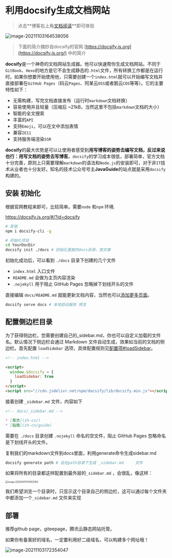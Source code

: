 # 利用docsify生成文档网站

> 点击**博客右上角[文档阅读](https://doc.angyi.online/#/)**即可体验

![image-20211103164538056](https://pic-1300286858.cos.ap-nanjing.myqcloud.com/uPic/2021-11/image-20211103164538056.png)

> 下面的简介摘抄自docsify的官网 [https://docsify.js.org](https://docsify.js.org/) 中的简介

**docsify**是一个神奇的文档网站生成器。他可以快速帮你生成文档网站。不同于`GitBook`、`Hexo`的地方是它不会生成静态的`.html`文件，所有转换工作都是在运行时。如果你想要开始使用他，只需要创建一个`index.html`就可以开始编写文档并直接部署在`GitHub Pages`（码云`Pages`、阿某云`OSS`或者鹅云`COS`等等）。它的主要特性如下：

- 无需构建，写完文档直接发布（运行时`markdown`文档转换）
- 容易使用并且轻量（压缩后 ~21kB，当然这里不包括`markdown`文档的大小）
- 智能的全文搜索
- 丰富的`API`
- 支持`Emoji`，可以在文中添加表情
- 兼容`IE11`
- 支持服务端渲染`SSR`

**docsify**的最大优势是可以让使用者感受到**用写博客的姿势去编写文档，反过来说也行：用写文档的姿势去写博客**。`docsify`的学习成本很低，部署简单，官方文档十分完善，原则上只需要理解`markdown`的语法和`Node.js`的安装即可，对于非`IT`技术从业者也十分友好。知名的技术公众号号主**JavaGuide**的站点就是采用`docsify`构建的。

## 安装 初始化

根据官网教程来即可，比较简单。需要`node` 和`npm` 环境.

https://docsify.js.org/#/?id=docsify
```bash
# 安装
npm i docsify-cli -g    

# 初始化项目
cd YourDocDir
docsify init ./docs # 初始化里面的docs目录，放文章

```

初始化成功后，可以看到 `./docs` 目录下创建的几个文件

- `index.html` 入口文件
- `README.md` 会做为主页内容渲染
- `.nojekyll` 用于阻止 GitHub Pages 忽略掉下划线开头的文件

直接编辑 `docs/README.md` 就能更新文档内容，当然也可以[添加更多页面](https://docsify.js.org/#/zh-cn/more-pages)。

```bash
docsify serve docs # 本地启动服务 预览
```

## 配置侧边栏目录

为了获得侧边栏，您需要创建自己的_sidebar.md，你也可以自定义加载的文件名。默认情况下侧边栏会通过 Markdown 文件自动生成，效果如当前的文档的侧边栏。首先配置 `loadSidebar` 选项，具体配置规则见[配置项#loadSidebar](https://docsify.js.org/#/zh-cn/configuration?id=loadsidebar)。

```html
<!-- index.html -->

<script>
  window.$docsify = {
    loadSidebar: true
  }
</script>
<script src="//cdn.jsdelivr.net/npm/docsify/lib/docsify.min.js"></script>
```

接着创建 `_sidebar.md` 文件，内容如下

```markdown
<!-- docs/_sidebar.md -->

* [首页](zh-cn/)
* [指南](zh-cn/guide)
```

需要在 `./docs` 目录创建 `.nojekyll` 命名的空文件，阻止 GitHub Pages 忽略命名是下划线开头的文件。

复制我们的markdown文件到docs里面，利用generate命令生成sidebar.md 

```bash
docsify generate path # 会在path目录下生成 _sidebar.md 	文件
```



如果将所有的目录都这样配置到最外层的`_sidebar.md` ，会很乱，像这样：

<img src="/Users/angyi/Library/Application Support/typora-user-images/image-20220401143302383.png" alt="image-20220401143302383" style="zoom:50%;" />

我们希望浏览一个目录时，只显示这个目录自己的侧边栏，这可以通过每个文件夹中都添加一个`_sidebar.md` 文件来实现

## 部署

推荐github page，giteepage，腾讯云静态网站托管。

如果你有备案好的域名，一定要利用好二级域名，可以构建多个网址哦！



![image-20211103172354047](https://pic-1300286858.cos.ap-nanjing.myqcloud.com/uPic/2021-11/image-20211103172354047.png)
